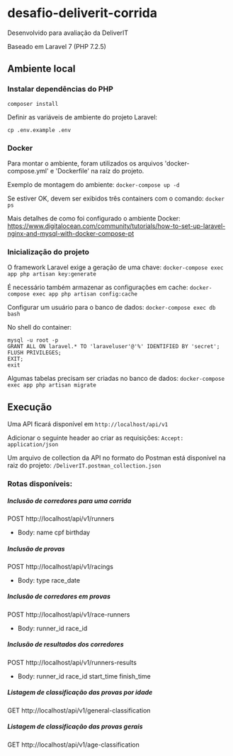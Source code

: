 # desafio-deliverit-corrida
Desenvolvido para avaliação da DeliverIT

Baseado em Laravel 7 (PHP 7.2.5)

## Ambiente local

### Instalar dependências do PHP
```
composer install
```

Definir as variáveis de ambiente do projeto Laravel:
```
cp .env.example .env
```

### Docker

Para montar o ambiente, foram utilizados os arquivos 'docker-compose.yml' e 'Dockerfile' na raíz do projeto.

Exemplo de montagem do ambiente:
`docker-compose up -d`

Se estiver OK, devem ser exibidos três containers com o comando:
`docker ps`

Mais detalhes de como foi configurado o ambiente Docker:
https://www.digitalocean.com/community/tutorials/how-to-set-up-laravel-nginx-and-mysql-with-docker-compose-pt

### Inicialização do projeto
O framework Laravel exige a geração de uma chave:
`docker-compose exec app php artisan key:generate`

É necessário também armazenar as configurações em cache:
`docker-compose exec app php artisan config:cache`

Configurar um usuário para o banco de dados:
`docker-compose exec db bash`

No shell do container:
```
mysql -u root -p
GRANT ALL ON laravel.* TO 'laraveluser'@'%' IDENTIFIED BY 'secret';
FLUSH PRIVILEGES;
EXIT;
exit
```

Algumas tabelas precisam ser criadas no banco de dados:
`docker-compose exec app php artisan migrate`

## Execução
Uma API ficará disponível em `http://localhost/api/v1`

Adicionar o seguinte header ao criar as requisições:
`Accept: application/json`

Um arquivo de collection da API no formato do Postman está disponível na raiz do projeto:
`/DeliverIT.postman_collection.json`

### Rotas disponíveis:

##### Inclusão de corredores para uma corrida
POST http://localhost/api/v1/runners
* Body:
name
cpf
birthday

##### Inclusão de provas
POST http://localhost/api/v1/racings
* Body:
type
race_date

##### Inclusão de corredores em provas
POST http://localhost/api/v1/race-runners
* Body:
runner_id
race_id

##### Inclusão de resultados dos corredores
POST http://localhost/api/v1/runners-results
* Body:
runner_id
race_id
start_time
finish_time

##### Listagem de classificação das provas por idade
GET http://localhost/api/v1/general-classification

##### Listagem de classificação das provas gerais
GET http://localhost/api/v1/age-classification
